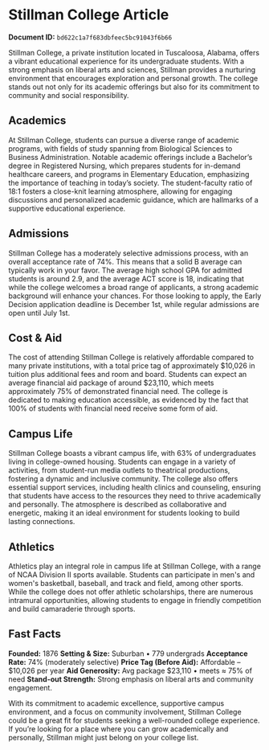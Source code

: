 # Stillman College Article

**Document ID:** `bd622c1a7f683dbfeec5bc91043f6b66`

Stillman College, a private institution located in Tuscaloosa, Alabama, offers a vibrant educational experience for its undergraduate students. With a strong emphasis on liberal arts and sciences, Stillman provides a nurturing environment that encourages exploration and personal growth. The college stands out not only for its academic offerings but also for its commitment to community and social responsibility.

## Academics
At Stillman College, students can pursue a diverse range of academic programs, with fields of study spanning from Biological Sciences to Business Administration. Notable academic offerings include a Bachelor’s degree in Registered Nursing, which prepares students for in-demand healthcare careers, and programs in Elementary Education, emphasizing the importance of teaching in today’s society. The student-faculty ratio of 18:1 fosters a close-knit learning atmosphere, allowing for engaging discussions and personalized academic guidance, which are hallmarks of a supportive educational experience.

## Admissions
Stillman College has a moderately selective admissions process, with an overall acceptance rate of 74%. This means that a solid B average can typically work in your favor. The average high school GPA for admitted students is around 2.9, and the average ACT score is 18, indicating that while the college welcomes a broad range of applicants, a strong academic background will enhance your chances. For those looking to apply, the Early Decision application deadline is December 1st, while regular admissions are open until July 1st.

## Cost & Aid
The cost of attending Stillman College is relatively affordable compared to many private institutions, with a total price tag of approximately $10,026 in tuition plus additional fees and room and board. Students can expect an average financial aid package of around $23,110, which meets approximately 75% of demonstrated financial need. The college is dedicated to making education accessible, as evidenced by the fact that 100% of students with financial need receive some form of aid.

## Campus Life
Stillman College boasts a vibrant campus life, with 63% of undergraduates living in college-owned housing. Students can engage in a variety of activities, from student-run media outlets to theatrical productions, fostering a dynamic and inclusive community. The college also offers essential support services, including health clinics and counseling, ensuring that students have access to the resources they need to thrive academically and personally. The atmosphere is described as collaborative and energetic, making it an ideal environment for students looking to build lasting connections.

## Athletics
Athletics play an integral role in campus life at Stillman College, with a range of NCAA Division II sports available. Students can participate in men's and women's basketball, baseball, and track and field, among other sports. While the college does not offer athletic scholarships, there are numerous intramural opportunities, allowing students to engage in friendly competition and build camaraderie through sports.

## Fast Facts
**Founded:** 1876
**Setting & Size:** Suburban • 779 undergrads
**Acceptance Rate:** 74% (moderately selective)
**Price Tag (Before Aid):** Affordable – $10,026 per year
**Aid Generosity:** Avg package $23,110 • meets ≈ 75% of need
**Stand-out Strength:** Strong emphasis on liberal arts and community engagement.

With its commitment to academic excellence, supportive campus environment, and a focus on community involvement, Stillman College could be a great fit for students seeking a well-rounded college experience. If you’re looking for a place where you can grow academically and personally, Stillman might just belong on your college list.
